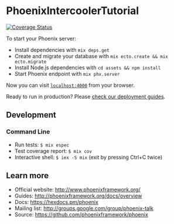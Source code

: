 # PhoenixIntercoolerTutorial

[![Coverage Status](https://coveralls.io/repos/github/kimlindholm/phoenix_intercooler_tutorial/badge.svg?branch=integration_tests)](https://coveralls.io/github/kimlindholm/phoenix_intercooler_tutorial?branch=integration_tests)

To start your Phoenix server:

  * Install dependencies with `mix deps.get`
  * Create and migrate your database with `mix ecto.create && mix ecto.migrate`
  * Install Node.js dependencies with `cd assets && npm install`
  * Start Phoenix endpoint with `mix phx.server`

Now you can visit [`localhost:4000`](http://localhost:4000) from your browser.

Ready to run in production? Please [check our deployment guides](http://www.phoenixframework.org/docs/deployment).

## Development

### Command Line

* Run tests: `$ mix espec`
* Test coverage report: `$ mix cov`
* Interactive shell: `$ iex -S mix` (exit by pressing Ctrl+C twice)

## Learn more

  * Official website: http://www.phoenixframework.org/
  * Guides: http://phoenixframework.org/docs/overview
  * Docs: https://hexdocs.pm/phoenix
  * Mailing list: http://groups.google.com/group/phoenix-talk
  * Source: https://github.com/phoenixframework/phoenix
